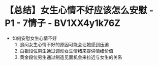 # 【总结】女生心情不好应该怎么安慰 - P1 - 7情子 - BV1XX4y1k76Z

-   如何安慰女生心情不好
    1.  追问女生心情不好的原因可能会让她感到压迫
    2.  白银段位男生通过调动女生情绪来提供情绪价值
    3.  黄金段位男生通过制造见面机会来拉近与女生的关系